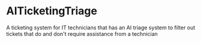 # AITicketingTriage
A ticketing system for IT technicians that has an AI triage system to filter out tickets that do and don't require assistance from a technician

